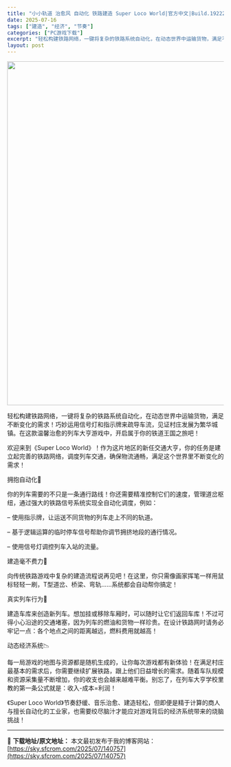 ```yaml
---
title: "小小轨道 治愈风 自动化 铁路建造 Super Loco World|官方中文|Build.19222221|解压即撸|"
date: 2025-07-16
tags: ["建造", "经济", "节奏"]
categories: ["PC游戏下载"]
excerpt: "轻松构建铁路网络，一键将复杂的铁路系统自动化，在动态世界中运输货物，满足不断变化的需求！巧妙运用信号灯和指示牌来疏导车流，见证村庄发展为繁华城镇。在这款温馨治愈的列车大亨游戏中，开启属于你的铁道王国之旅吧！ 欢迎来到《Super Loco World》！作为这片地区的新任交通大亨，你的任务是建立起完&hellip;"
layout: post
---
```


<img class="aligncenter size-full wp-image-140673" src="https://sky.sfcrom.com/wp-content/uploads/2025/07/2025071602123090.webp" alt="" width="550" height="800" />

轻松构建铁路网络，一键将复杂的铁路系统自动化，在动态世界中运输货物，满足不断变化的需求！巧妙运用信号灯和指示牌来疏导车流，见证村庄发展为繁华城镇。在这款温馨治愈的列车大亨游戏中，开启属于你的铁道王国之旅吧！

欢迎来到《Super Loco World》！作为这片地区的新任交通大亨，你的任务是建立起完善的铁路网络，调度列车交通，确保物流通畅，满足这个世界里不断变化的需求！

拥抱自动化🚦

你的列车需要的不只是一条通行路线！你还需要精准控制它们的速度，管理道岔枢纽，通过强大的铁路信号系统实现全自动化调度，例如：

– 使用指示牌，让运送不同货物的列车走上不同的轨道。

– 基于逻辑运算的临时停车信号帮助你调节拥挤地段的通行情况。

– 使用信号灯调控列车入站的流量。

建造毫不费力🚧

向传统铁路游戏中复杂的建造流程说再见吧！在这里，你只需像画家挥笔一样用鼠标轻轻一刷，T型道岔、桥梁、弯轨……系统都会自动帮你搞定！

真实列车行为🚂

建造车库来创造新列车。想加挂或移除车厢时，可以随时让它们返回车库！不过可得小心沿途的交通堵塞，因为列车的燃油和货物一样珍贵。在设计铁路网时请务必牢记一点：各个地点之间的距离越远，燃料费用就越高！

动态经济系统📉

每一局游戏的地图与资源都是随机生成的，让你每次游戏都有新体验！在满足村庄最基本的需求后，你需要继续扩展铁路，跟上他们日益增长的需求。随着车队规模和资源采集量不断增加，你的收支也会越来越难平衡。别忘了，在列车大亨学校里教的第一条公式就是：收入-成本=利润！

《Super Loco World》节奏舒缓、音乐治愈、建造轻松，但即便是精于计算的商人与擅长自动化的工业家，也需要绞尽脑汁才能应对游戏背后的经济系统带来的烧脑挑战！

---
📖 **下载地址/原文地址：** 本文最初发布于我的博客网站：[https://sky.sfcrom.com/2025/07/140757](https://sky.sfcrom.com/2025/07/140757)
